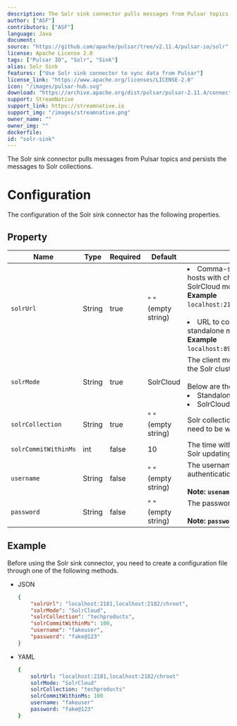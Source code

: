 ```yaml
---
description: The Solr sink connector pulls messages from Pulsar topics and persists the messages to Solr collections.
author: ["ASF"]
contributors: ["ASF"]
language: Java
document: 
source: "https://github.com/apache/pulsar/tree/v2.11.4/pulsar-io/solr"
license: Apache License 2.0
tags: ["Pulsar IO", "Solr", "Sink"]
alias: Solr Sink
features: ["Use Solr sink connector to sync data from Pulsar"]
license_link: "https://www.apache.org/licenses/LICENSE-2.0"
icon: "/images/pulsar-hub.svg"
download: "https://archive.apache.org/dist/pulsar/pulsar-2.11.4/connectors/pulsar-io-solr-2.11.4.nar"
support: StreamNative
support_link: https://streamnative.io
support_img: "/images/streamnative.png"
owner_name: ""
owner_img: ""
dockerfile: 
id: "solr-sink"
---
```


The Solr sink connector pulls messages from Pulsar topics and persists the messages to Solr collections.

# Configuration

The configuration of the Solr sink connector has the following properties.

## Property

| Name | Type|Required | Default | Description 
|------|----------|----------|---------|-------------|
| `solrUrl` | String|true|" " (empty string) | <li>Comma-separated zookeeper hosts with chroot used in the SolrCloud mode. <br>**Example**<br>`localhost:2181,localhost:2182/chroot` <br><br><li>URL to connect to Solr used in standalone mode. <br>**Example**<br>`localhost:8983/solr` |
| `solrMode` | String|true|SolrCloud| The client mode when interacting with the Solr cluster. <br><br>Below are the available options:<br><li>Standalone<br><li> SolrCloud|
| `solrCollection` |String|true| " " (empty string) | Solr collection name to which records need to be written. |
| `solrCommitWithinMs` |int| false|10 | The time within million seconds for Solr updating commits.|
| `username` |String|false|  " " (empty string) | The username for basic authentication.<br><br>**Note: `usename` is case-sensitive.** |
| `password` | String|false|  " " (empty string) | The password for basic authentication. <br><br>**Note: `password` is case-sensitive.** |


## Example

Before using the Solr sink connector, you need to create a configuration file through one of the following methods.

* JSON

    ```json
    {
        "solrUrl": "localhost:2181,localhost:2182/chroot",
        "solrMode": "SolrCloud",
        "solrCollection": "techproducts",
        "solrCommitWithinMs": 100,
        "username": "fakeuser",
        "password": "fake@123"
    }
    ```

* YAML

    ```yaml
    {
        solrUrl: "localhost:2181,localhost:2182/chroot"
        solrMode: "SolrCloud"
        solrCollection: "techproducts"
        solrCommitWithinMs: 100
        username: "fakeuser"
        password: "fake@123"
    }
    ```

